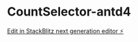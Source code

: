# CountSelector-antd4

[Edit in StackBlitz next generation editor ⚡️](https://stackblitz.com/~/github.com/dioklecijan/CountSelector-antd4)